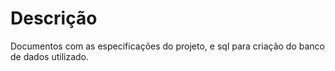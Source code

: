 # Descrição
Documentos com as especificações do projeto, e sql para criação do banco de dados utilizado.